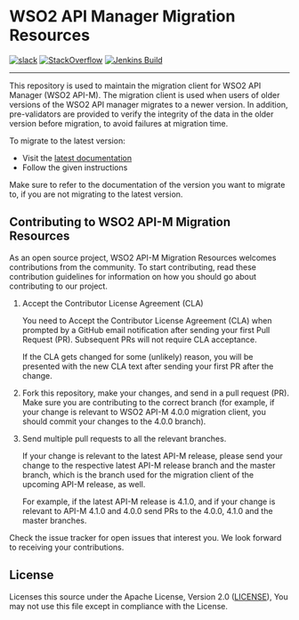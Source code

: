 # WSO2 API Manager Migration Resources

[![slack](https://img.shields.io/badge/slack-wso2--apim-blueviolet)](https://join.slack.com/t/wso2-apim/shared_invite/enQtNzEzMzk5Njc5MzM0LTgwODI3NmQ1MjI0ZDQyMGNmZGI4ZjdkZmI1ZWZmMjNkY2E0NmY3ZmExYjkxYThjNzNkOTU2NWJmYzM4YzZiOWU?)
[![StackOverflow](https://img.shields.io/badge/stackoverflow-wso2am-orange)](https://stackoverflow.com/tags/wso2-am/)
[![Jenkins Build](https://img.shields.io/jenkins/build?jobUrl=https%3A%2F%2Fwso2.org%2Fjenkins%2Fjob%2Fapim-extensions%2Fjob%2Fapim-migration-resources_4.0.0%2F)](https://wso2.org/jenkins/job/apim-extensions/job/apim-migration-resources_4.0.0/)

---

This repository is used to maintain the migration client for WSO2 API Manager (WSO2 API-M).
The migration client is used when users of older versions of the WSO2 API manager migrates to a newer version.
In addition, pre-validators are provided to verify the integrity of the data in the older version before migration, to avoid failures at migration time.

To migrate to the latest version:
- Visit the [latest documentation](https://apim.docs.wso2.com/en/latest/install-and-setup/upgrading-wso2-api-manager/upgrading-guidelines/)
- Follow the given instructions

Make sure to refer to the documentation of the version you want to migrate to, if you are not migrating to the latest version.

## Contributing to WSO2 API-M Migration Resources

As an open source project, WSO2 API-M Migration Resources welcomes contributions from the community. To start contributing, read these contribution guidelines for information on how you should go about contributing to our project.

1. Accept the Contributor License Agreement (CLA)

   You need to Accept the Contributor License Agreement (CLA) when prompted by a GitHub email notification after sending your first Pull Request (PR). Subsequent PRs will not require CLA acceptance.

   If the CLA gets changed for some (unlikely) reason, you will be presented with the new CLA text after sending your first PR after the change.

2. Fork this repository, make your changes, and send in a pull request (PR). Make sure you are contributing to the correct branch (for example, if your change is relevant to WSO2 API-M 4.0.0 migration client, you should commit your changes to the 4.0.0 branch).

3. Send multiple pull requests to all the relevant branches.

   If your change is relevant to the latest API-M release, please send your change to the respective latest API-M release branch and the master branch, which is the branch used for the migration client of the upcoming API-M release, as well.

   For example, if the latest API-M release is 4.1.0, and if your change is relevant to API-M 4.1.0 and 4.0.0 send PRs to the 4.0.0, 4.1.0 and the master branches.

Check the issue tracker for open issues that interest you. We look forward to receiving your contributions.

## License

Licenses this source under the Apache License, Version 2.0 ([LICENSE](LICENSE)), You may not use this file except in compliance with the License.